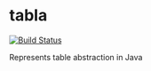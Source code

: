 tabla
=====

[![Build Status](https://travis-ci.org/tabla/tabla.png?branch=master)](https://travis-ci.org/tabla/tabla)

Represents table abstraction in Java
